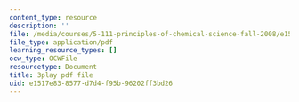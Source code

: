 ```yaml
---
content_type: resource
description: ''
file: /media/courses/5-111-principles-of-chemical-science-fall-2008/e1517e838577d7d4f95b96202ff3bd26_LPh2Ut7D4WA.pdf
file_type: application/pdf
learning_resource_types: []
ocw_type: OCWFile
resourcetype: Document
title: 3play pdf file
uid: e1517e83-8577-d7d4-f95b-96202ff3bd26
---
```

